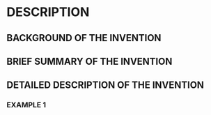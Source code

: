 # DESCRIPTION

## BACKGROUND OF THE INVENTION

## BRIEF SUMMARY OF THE INVENTION

## DETAILED DESCRIPTION OF THE INVENTION

### EXAMPLE 1

